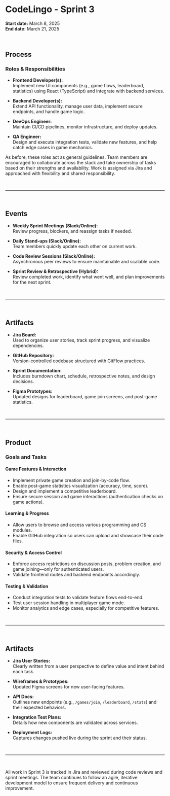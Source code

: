 # CodeLingo - Sprint 3  
**Start date:** March 8, 2025  
**End date:** March 21, 2025  

<br>

## Process

### Roles & Responsibilities

- **Frontend Developer(s):**  
  Implement new UI components (e.g., game flows, leaderboard, statistics) using React (TypeScript) and integrate with backend services.

- **Backend Developer(s):**  
  Extend API functionality, manage user data, implement secure endpoints, and handle game logic.

- **DevOps Engineer:**  
  Maintain CI/CD pipelines, monitor infrastructure, and deploy updates.

- **QA Engineer:**  
  Design and execute integration tests, validate new features, and help catch edge cases in game mechanics.

As before, these roles act as general guidelines. Team members are encouraged to collaborate across the stack and take ownership of tasks based on their strengths and availability. Work is assigned via Jira and approached with flexibility and shared responsibility.

<br>

---

<br>

## Events

- **Weekly Sprint Meetings (Slack/Online):**  
  Review progress, blockers, and reassign tasks if needed.

- **Daily Stand-ups (Slack/Online):**  
  Team members quickly update each other on current work.

- **Code Review Sessions (Slack/Online):**  
  Asynchronous peer reviews to ensure maintainable and scalable code.

- **Sprint Review & Retrospective (Hybrid):**  
  Review completed work, identify what went well, and plan improvements for the next sprint.

<br>

---

<br>

## Artifacts

- **Jira Board:**  
  Used to organize user stories, track sprint progress, and visualize dependencies.

- **GitHub Repository:**  
  Version-controlled codebase structured with GitFlow practices.

- **Sprint Documentation:**  
  Includes burndown chart, schedule, retrospective notes, and design decisions.

- **Figma Prototypes:**  
  Updated designs for leaderboard, game join screens, and post-game statistics.

<br>

---

<br>

## Product

### Goals and Tasks

#### **Game Features & Interaction**

- Implement private game creation and join-by-code flow.
- Enable post-game statistics visualization (accuracy, time, score).
- Design and implement a competitive leaderboard.
- Ensure secure session and game interactions (authentication checks on game actions).
  
#### **Learning & Progress**

- Allow users to browse and access various programming and CS modules.
- Enable GitHub integration so users can upload and showcase their code files.
  
#### **Security & Access Control**

- Enforce access restrictions on discussion posts, problem creation, and game joining—only for authenticated users.
- Validate frontend routes and backend endpoints accordingly.

#### **Testing & Validation**

- Conduct integration tests to validate feature flows end-to-end.
- Test user session handling in multiplayer game mode.
- Monitor analytics and edge cases, especially for competitive features.

<br>

---

<br>

## Artifacts

- **Jira User Stories:**  
  Clearly written from a user perspective to define value and intent behind each task.

- **Wireframes & Prototypes:**  
  Updated Figma screens for new user-facing features.

- **API Docs:**  
  Outlines new endpoints (e.g., `/games/join`, `/leaderboard`, `/stats`) and their expected behaviors.

- **Integration Test Plans:**  
  Details how new components are validated across services.

- **Deployment Logs:**  
  Captures changes pushed live during the sprint and their status.

<br>

---

<br>

All work in Sprint 3 is tracked in Jira and reviewed during code reviews and sprint meetings. The team continues to follow an agile, iterative development model to ensure frequent delivery and continuous improvement.
